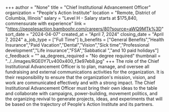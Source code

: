 +++
author = "None"
title = "Chief Institutional Advancement Officer"
organization = "People's Action Institute"
location = "Remote, District of Columbia, Illinois"
salary = "Level H - Salary starts at $175,840, commensurate with experience"
link = "https://peoplesaction.bamboohr.com/careers/80?source=aWQ9MTk%3D"
sort_date = "2024-04-07"
created_at = "April 7, 2024"
closing_date = "April 7, 2024"
a_job_type = ["Full Time"]
b_benefits = ["General Benefits","Health Insurance","Paid Vacation","Dental","Vision","Sick time","Professional development","Life insurance","FSA","Sabbatical ","and 10 paid holidays"]
c_feedback = ""
aa_degrees_required = "No degree required"
thumbnail = "../../images/RGE0Y7Lv400x400_f3e97eb8.jpg"
+++
The role of the Chief Institutional Advancement Officer is to plan, manage, and oversee all fundraising and external communications activities for the organization. It is their responsibility to ensure that the organization's mission, vision, and work are communicated effectively and with a strong impact. The Chief Institutional Advancement Officer must bring their own ideas to the table and collaborate with campaigns, power-building, movement politics, and the organizing revival to generate projects, ideas, and experiments that will be based on the trajectory of People's Action Institute and its partners.